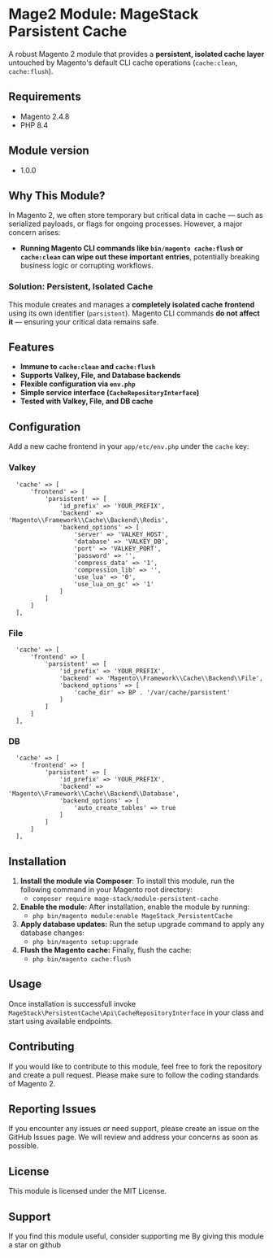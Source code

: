 # Mage2 Module: MageStack Parsistent Cache
A robust Magento 2 module that provides a **persistent, isolated cache layer** untouched by Magento's default CLI cache operations (`cache:clean`, `cache:flush`).

## Requirements
- Magento 2.4.8
- PHP 8.4

## Module version
- 1.0.0

## Why This Module?
In Magento 2, we often store temporary but critical data in cache — such as serialized payloads, or flags for ongoing processes.
However, a major concern arises:
 - **Running Magento CLI commands like `bin/magento cache:flush` or `cache:clean` can wipe out these important entries**, potentially breaking business logic or corrupting workflows.

### Solution: Persistent, Isolated Cache
This module creates and manages a **completely isolated cache frontend** using its own identifier (`parsistent`). Magento CLI commands **do not affect it** — ensuring your critical data remains safe.

## Features
- **Immune to `cache:clean` and `cache:flush`**
- **Supports Valkey, File, and Database backends**
- **Flexible configuration via `env.php`**
- **Simple service interface (`CacheRepositoryInterface`)**
- **Tested with Valkey, File, and DB cache**
  
## Configuration
Add a new cache frontend in your `app/etc/env.php` under the `cache` key:

### Valkey
  ````
    'cache' => [
        'frontend' => [
            'parsistent' => [
                'id_prefix' => 'YOUR_PREFIX',
                'backend' => 'Magento\\Framework\\Cache\\Backend\\Redis',
                'backend_options' => [
                    'server' => 'VALKEY_HOST',
                    'database' => 'VALKEY_DB',
                    'port' => 'VALKEY_PORT',
                    'password' => '',
                    'compress_data' => '1',
                    'compression_lib' => '',
                    'use_lua' => '0',
                    'use_lua_on_gc' => '1'
                ]
            ]
        ]
    ],
  ````

### File
  ````
    'cache' => [
        'frontend' => [
            'parsistent' => [
                'id_prefix' => 'YOUR_PREFIX',
                'backend' => 'Magento\\Framework\\Cache\\Backend\\File',
                'backend_options' => [
                    'cache_dir' => BP . '/var/cache/parsistent'
                ]
            ]
        ]
    ],
  ````

### DB
  ````
    'cache' => [
        'frontend' => [
            'parsistent' => [
                'id_prefix' => 'YOUR_PREFIX',
                'backend' => 'Magento\\Framework\\Cache\\Backend\\Database',
                'backend_options' => [
                    'auto_create_tables' => true
                ]
            ]
        ]
    ],

  ````

## Installation
1. **Install the module via Composer**:
    To install this module, run the following command in your Magento root directory:
    - ``composer require mage-stack/module-persistent-cache``
2. **Enable the module:**
    After installation, enable the module by running:
   - ``php bin/magento module:enable MageStack_PersistentCache``
3. **Apply database updates:**
    Run the setup upgrade command to apply any database changes:
    - ``php bin/magento setup:upgrade``
4. **Flush the Magento cache:**
    Finally, flush the cache:
   -  ``php bin/magento cache:flush``

## Usage
Once installation is successfull invoke `MageStack\PersistentCache\Api\CacheRepositoryInterface` in your class and start using available endpoints.

## Contributing
If you would like to contribute to this module, feel free to fork the repository and create a pull request. Please make sure to follow the coding standards of Magento 2.

## Reporting Issues
If you encounter any issues or need support, please create an issue on the GitHub Issues page. We will review and address your concerns as soon as possible.

## License
This module is licensed under the MIT License.

## Support
If you find this module useful, consider supporting me By giving this module a star on github
